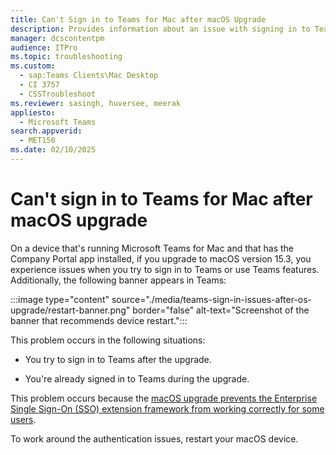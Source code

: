 ```yaml
---
title: Can't Sign in to Teams for Mac after macOS Upgrade
description: Provides information about an issue with signing in to Teams after upgrading to macOS 15.3.
manager: dcscontentpm
audience: ITPro
ms.topic: troubleshooting
ms.custom: 
  - sap:Teams Clients\Mac Desktop
  - CI 3757
  - CSSTroubleshoot
ms.reviewer: sasingh, huversee, meerak
appliesto: 
  - Microsoft Teams
search.appverid: 
  - MET150
ms.date: 02/10/2025
---
```


# Can't sign in to Teams for Mac after macOS upgrade

On a device that's running Microsoft Teams for Mac and that has the Company Portal app installed, if you upgrade to macOS version 15.3, you experience issues when you try to sign in to Teams or use Teams features. Additionally, the following banner appears in Teams:

:::image type="content" source="./media/teams-sign-in-issues-after-os-upgrade/restart-banner.png" border="false" alt-text="Screenshot of the banner that recommends device restart.":::

This problem occurs in the following situations:

- You try to sign in to Teams after the upgrade.

- You're already signed in to Teams during the upgrade.

This problem occurs because the [macOS upgrade prevents the Enterprise Single Sign-On (SSO) extension framework from working correctly for some users](/entra/identity-platform/apple-sso-plugin#important-update-on-macos-153-and-ios-1811-impacting-enterprise-sso).
 
To work around the authentication issues, restart your macOS device.